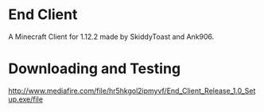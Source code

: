 # End Client
A Minecraft Client for 1.12.2 made by SkiddyToast and Ank906.

# Downloading and Testing
http://www.mediafire.com/file/hr5hkgol2ipmyvf/End_Client_Release_1.0_Setup.exe/file
